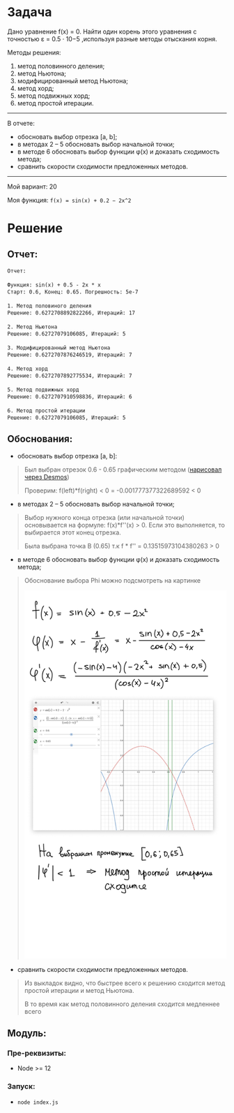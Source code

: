 # Задача

Дано уравнение f(x) = 0. Найти один корень этого уравнения с точностью ε = 0.5 · 10−5
,используя разные методы отыскания корня.


Методы решения:
1. метод половинного деления;
2. метод Ньютона;
3. модифицированный метод Ньютона;
4. метод хорд;
5. метод подвижных хорд;
6. метод простой итерации.

----

В отчете:
- обосновать выбор отрезка [a, b];
- в методах 2 – 5 обосновать выбор начальной точки;
- в методе 6 обосновать выбор функции φ(x) и доказать сходимость метода;
- сравнить скорости сходимости предложенных методов.

----

Мой вариант: 20

Моя функция: `f(x) = sin(x) + 0.2 − 2x^2`

# Решение

## Отчет:

```
Отчет:

Функция: sin(x) + 0.5 - 2x * x
Старт: 0.6, Конец: 0.65. Погрешность: 5e-7

1. Метод половиного деления
Решение: 0.6272708892822266, Итераций: 17

2. Метод Ньютона
Решение: 0.62727079106085, Итераций: 5

3. Модифицированный метод Ньютона
Решение: 0.6272707876246519, Итераций: 7

4. Метод хорд
Решение: 0.6272707892775534, Итераций: 7

5. Метод подвижных хорд
Решение: 0.6272707910598836, Итераций: 6

6. Метод простой итерации
Решение: 0.62727079106085, Итераций: 5

```

## Обоснования:

- обосновать выбор отрезка [a, b]:
> Был выбран отрезок 0.6 - 0.65 графическим методом ([нарисовал через Desmos](https://www.desmos.com/calculator/xulhrh14it?lang=ru))
> 
> Проверим: f(left)*f(right) < 0 = -0.001777377322689592 < 0

- в методах 2 – 5 обосновать выбор начальной точки;
> Выбор нужного конца отрезка (или начальной точки) основывается на формуле: f(x)*f''(x) > 0. Если это выполняется, то выбирается этот конец отрезка.
> 
> Была выбрана точка B (0.65) т.к f * f'' = 0.13515973104380263 > 0

- в методе 6 обосновать выбор функции φ(x) и доказать сходимость метода;
> Обоснование выбора Phi можно подсмотреть на картинке
> 
> ![img.png](img.png)

- сравнить скорости сходимости предложенных методов.
> Из выкладок видно, что быстрее всего к решению сходится метод простой итерации и метод Ньютона. 
> 
> В то время как метод половинного деления сходится медленнее всего

## Модуль:

### Пре-реквизиты:

- Node >= 12

### Запуск:

- `node index.js`